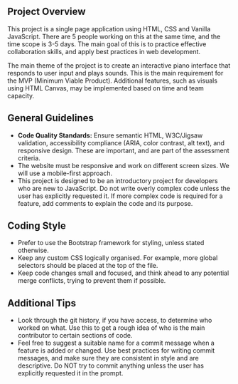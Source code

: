 ## Project Overview

This project is a single page application using HTML, CSS and Vanilla JavaScript. There are 5 people working on this at the same time, and the time scope is 3-5 days. The main goal of this is to practice effective collaboration skills, and apply best practices in web development.

The main theme of the project is to create an interactive piano interface that responds to user input and plays sounds. This is the main requirement for the MVP (Minimum Viable Product). Additional features, such as visuals using HTML Canvas, may be implemented based on time and team capacity.

## General Guidelines

- **Code Quality Standards:** Ensure semantic HTML, W3C/Jigsaw validation, accessibility compliance (ARIA, color contrast, alt text), and responsive design. These are important, and are part of the assessment criteria.
- The website must be responsive and work on different screen sizes. We will use a mobile-first approach.
- This project is designed to be an introductory project for developers who are new to JavaScript. Do not write overly complex code unless the user has explicitly requested it. If more complex code is required for a feature, add comments to explain the code and its purpose.

## Coding Style

- Prefer to use the Bootstrap framework for styling, unless stated otherwise.
- Keep any custom CSS logically organised. For example, more global selectors should be placed at the top of the file.
- Keep code changes small and focused, and think ahead to any potential merge conflicts, trying to prevent them if possible.

## Additional Tips

- Look through the git history, if you have access, to determine who worked on what. Use this to get a rough idea of who is the main contributor to certain sections of code.
- Feel free to suggest a suitable name for a commit message when a feature is added or changed. Use best practices for writing commit messages, and make sure they are consistent in style and are descriptive. Do NOT try to commit anything unless the user has explicitly requested it in the prompt.
